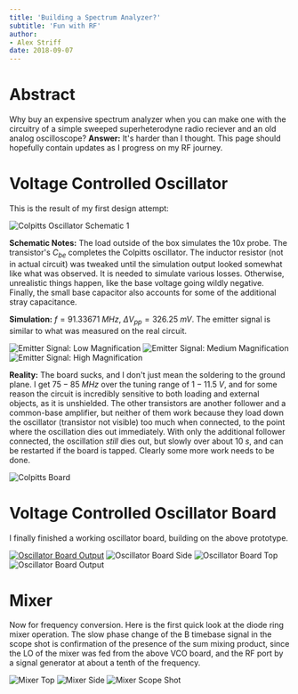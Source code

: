 ```yaml
---
title: 'Building a Spectrum Analyzer?'
subtitle: 'Fun with RF'
author:
- Alex Striff
date: 2018-09-07
---
```


Abstract
========

Why buy an expensive spectrum analyzer when you can make one with the circuitry
of a simple sweeped superheterodyne radio reciever and an old analog
oscilloscope? **Answer:** It's harder than I thought. This page should hopefully
contain updates as I progress on my RF journey.

Voltage Controlled Oscillator
=============================

This is the result of my first design attempt:

![Colpitts Oscillator Schematic 1](img/colpitts-1.png)

**Schematic Notes:** The load outside of the box simulates the $10x$ probe. The
transistor's $C_{be}$ completes the Colpitts oscillator. The inductor resistor
(not in actual circuit) was tweaked until the simulation output looked somewhat
like what was observed. It is needed to simulate various losses. Otherwise,
unrealistic things happen, like the base voltage going wildly negative. Finally,
the small base capacitor also accounts for some of the additional stray
capacitance.

**Simulation:** $f = 91.33671\;MHz$, $\Delta V_{pp} = 326.25\;mV$. The emitter
signal is similar to what was measured on the real circuit.

![Emitter Signal: Low Magnification](img/colpitts-ngspice-low.png)
![Emitter Signal: Medium Magnification](img/colpitts-ngspice-medium.png)
![Emitter Signal: High Magnification](img/colpitts-ngspice-high.png)

**Reality:** The board sucks, and I don't just mean the soldering to the ground
plane. I get $75 - 85\;MHz$ over the tuning range of $1 - 11.5\;V$, and for some
reason the circuit is incredibly sensitive to both loading and external objects,
as it is unshielded. The other transistors are another follower and a
common-base amplifier, but neither of them work because they load down the
oscillator (transistor not visible) too much when connected, to the point where
the oscillation dies out immediately. With only the additional follower
connected, the oscillation *still* dies out, but slowly over about $10\;s$, and
can be restarted if the board is tapped. Clearly some more work needs to be
done.

![Colpitts Board](img/colpitts-board.jpg)

Voltage Controlled Oscillator Board
===================================

I finally finished a working oscillator board, building on the above prototype.

[![Oscillator Board Output](img/osc_board.jpg)](pub/osc_board.pdf)
![Oscillator Board Side](img/osc_side.jpg)
![Oscillator Board Top](img/osc_top.jpg)
![Oscillator Board Output](img/osc_scope.jpg)

Mixer
=====

Now for frequency conversion. Here is the first quick look at the diode ring
mixer operation. The slow phase change of the B timebase signal in the scope
shot is confirmation of the presence of the sum mixing product, since the LO of
the mixer was fed from the above VCO board, and the RF port by a signal
generator at about a tenth of the frequency.

![Mixer Top](img/mix_top.jpg)
![Mixer Side](img/mix_side.jpg)
![Mixer Scope Shot](img/mix_scope.jpg)

